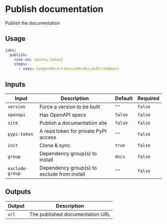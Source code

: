 # Publish documentation

Publish the documentation

## Usage

```yaml
jobs:
  publish:
    runs-on: ubuntu-latest
    steps:
      - uses: LedgerHQ/actions/pdm/doc/publish@main
```

## Inputs

| Input | Description | Default | Required |
|-------|-------------|---------|----------|
| `version` | Force a version to be built | `""` | `false` |
| `openapi` | Has OpenAPI specs | `false` | `false` |
| `site` | Publish a documentation site | `false` | `false` |
| `pypi-token` | A read token for private PyPI access | `""` | `false` |
| `init` | Clone & sync | `true` | `false` |
| `group` | Dependency group(s) to install | `docs` | `false` |
| `exclude-group` | Dependency group(s) to exclude from install | `""` | `false` |

## Outputs

| Output | Description |
|--------|-------------|
| `url` | The published documentation URL |
